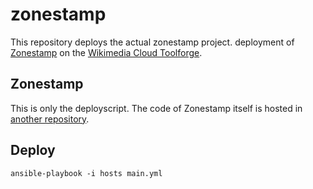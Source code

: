 zonestamp
======

This repository deploys the actual zonestamp project.
deployment of [Zonestamp](https://zonestamp.com) on the [Wikimedia Cloud Toolforge](https://tools.wmflabs.org/).

## Zonestamp
This is only the deployscript. The code of Zonestamp itself is hosted in [another repository](https://github.com/hartman/zonestamp).

## Deploy
`ansible-playbook -i hosts main.yml`
